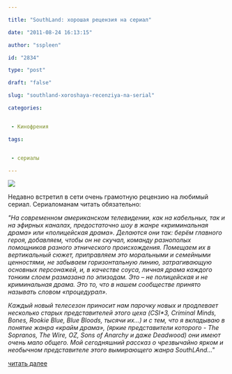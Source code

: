 ```yaml
---

title: "SouthLand: хорошая рецензия на сериал"

date: "2011-08-24 16:13:15"

author: "sspleen"

id: "2834"

type: "post"

draft: "false"

slug: "southland-xoroshaya-recenziya-na-serial"

categories:


 - Кинофрения

tags:


 - сериалы

---
```

[![](/uploads/2012/06/southland_сериал_драма.jpg)](/2011/08/southland-xoroshaya-recenziya-na-serial/southland_serial_drama/)  
  
Недавно встретил в сети очень грамотную рецензию на любимый сериал. Сериаломанам читать обязательно:  
  
_"На современном американском телевидении, как на кабельных, так и на эфирных каналах, предостаточно шоу в жанре «криминальная драма» или «полицейская драма». Делаются они так: берём главного героя, добавляем, чтобы он не скучал, команду разнополых помощников разного этнического происхождения. Помещаем их в вертикальный сюжет, приправляем это моральными и семейными ценностями, не забываем горизонтальную линию, затрагивающую основных персонажей, и, в качестве соуса, личная драма каждого тонким слоем размазана по эпизодам. Это – не полицейская и не криминальная драма. Это то, что в нашем сообществе принято называть словом «процедурал»._  
  
_Каждый новый телесезон приносит нам парочку новых и продлевает несколько старых представителей этого цеха (CSI\*3, Criminal Minds, Bones, Rookie Blue, Blue Bloods, тысячи их…) и с тем, что я вкладываю в понятие жанра «крайм драма», (яркие представители которого - The Sopranos, The Wire, OZ, Sons of Anarchy и даже Deadwood) они имеют очень мало общего. Мой сегодняшний рассказ о чрезвычайно ярком и необычном представителе этого вымирающего жанра SouthLAnd..."_  
  
[читать далее](http://www.totallymeta.tv/2011/08/southland-overview.html#more)